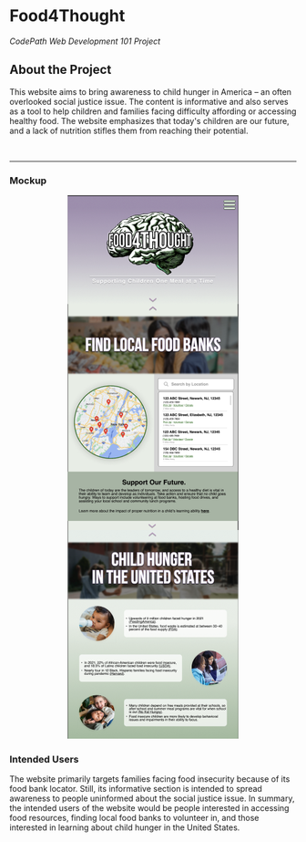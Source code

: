 # Food4Thought
<i>CodePath Web Development 101 Project</i>

<h2>About the Project</h1>
<p>
  This website aims to bring awareness to child hunger in America – an often overlooked social justice issue. The content is informative and also serves as a tool to help children and families facing difficulty affording or accessing healthy food. The website emphasizes that today's children are our future, and a lack of nutrition stifles them from reaching their potential.
</p>
<br>

***

<h3>Mockup</h3>
<p align="center">
  <img src="food4thought-figma-mockup.png" alt="Website mockup">
</p>

<h3>Intended Users</h3>
<p>
  The website primarily targets families facing food insecurity because of its food bank locator. Still, its informative section is intended to spread awareness to people uninformed about the social justice issue. In summary, the intended users of the website would be people interested in accessing food resources, finding local food banks to volunteer in, and those interested in learning about child hunger in the United States.
</p>
